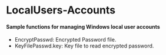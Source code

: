 # LocalUsers-Accounts
#### Sample functions for managing Windows local user accounts

- EncryptPasswd: Encrypted Password file.
- KeyFilePasswd.key: Key file to read encrypted password.